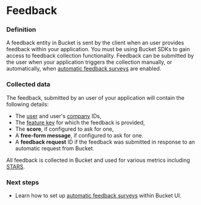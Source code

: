 # Feedback

### Definition

A feedback entity in Bucket is sent by the client when an user provides feedback within your application. You must be using Bucket SDKs to gain access to feedback collection functionality. Feedback can be submitted by the user when your application triggers the collection manually, or automatically, when [automatic feedback surveys](../../product-handbook/feature-analysis/automated-feedback-surveys.md) are enabled.

### Collected data

The feedback, submitted by an user of your application will contain the following details:

* The [user](user.md) and user's [company](company.md) IDs,
* The [feature key](feature.md#feature-key) for which the feedback is provided,
* The **score**, if configured to ask for one,
* A **free-form message**, if configured to ask for one.
* A **feedback request** ID if the feedback was submitted in response to an automatic request from Bucket.

All feedback is collected in Bucket and used for various metrics including [STARS](../../product-handbook/feature-analysis/stars-framework.md).

### Next steps

* Learn how to set up [automatic feedback surveys](../../product-handbook/feature-analysis/automated-feedback-surveys.md) within Bucket UI.

